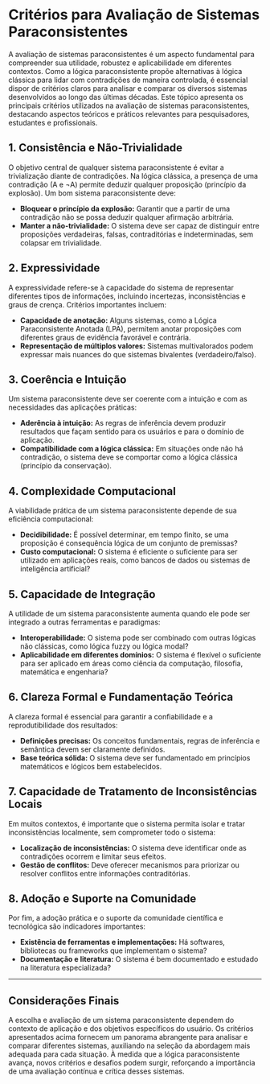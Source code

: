 
# Critérios para Avaliação de Sistemas Paraconsistentes

A avaliação de sistemas paraconsistentes é um aspecto fundamental para compreender sua utilidade, robustez e aplicabilidade em diferentes contextos. Como a lógica paraconsistente propõe alternativas à lógica clássica para lidar com contradições de maneira controlada, é essencial dispor de critérios claros para analisar e comparar os diversos sistemas desenvolvidos ao longo das últimas décadas. Este tópico apresenta os principais critérios utilizados na avaliação de sistemas paraconsistentes, destacando aspectos teóricos e práticos relevantes para pesquisadores, estudantes e profissionais.

## 1. **Consistência e Não-Trivialidade**

O objetivo central de qualquer sistema paraconsistente é evitar a trivialização diante de contradições. Na lógica clássica, a presença de uma contradição (A e ¬A) permite deduzir qualquer proposição (princípio da explosão). Um bom sistema paraconsistente deve:

- **Bloquear o princípio da explosão:** Garantir que a partir de uma contradição não se possa deduzir qualquer afirmação arbitrária.
- **Manter a não-trivialidade:** O sistema deve ser capaz de distinguir entre proposições verdadeiras, falsas, contraditórias e indeterminadas, sem colapsar em trivialidade.

## 2. **Expressividade**

A expressividade refere-se à capacidade do sistema de representar diferentes tipos de informações, incluindo incertezas, inconsistências e graus de crença. Critérios importantes incluem:

- **Capacidade de anotação:** Alguns sistemas, como a Lógica Paraconsistente Anotada (LPA), permitem anotar proposições com diferentes graus de evidência favorável e contrária.
- **Representação de múltiplos valores:** Sistemas multivalorados podem expressar mais nuances do que sistemas bivalentes (verdadeiro/falso).

## 3. **Coerência e Intuição**

Um sistema paraconsistente deve ser coerente com a intuição e com as necessidades das aplicações práticas:

- **Aderência à intuição:** As regras de inferência devem produzir resultados que façam sentido para os usuários e para o domínio de aplicação.
- **Compatibilidade com a lógica clássica:** Em situações onde não há contradição, o sistema deve se comportar como a lógica clássica (princípio da conservação).

## 4. **Complexidade Computacional**

A viabilidade prática de um sistema paraconsistente depende de sua eficiência computacional:

- **Decidibilidade:** É possível determinar, em tempo finito, se uma proposição é consequência lógica de um conjunto de premissas?
- **Custo computacional:** O sistema é eficiente o suficiente para ser utilizado em aplicações reais, como bancos de dados ou sistemas de inteligência artificial?

## 5. **Capacidade de Integração**

A utilidade de um sistema paraconsistente aumenta quando ele pode ser integrado a outras ferramentas e paradigmas:

- **Interoperabilidade:** O sistema pode ser combinado com outras lógicas não clássicas, como lógica fuzzy ou lógica modal?
- **Aplicabilidade em diferentes domínios:** O sistema é flexível o suficiente para ser aplicado em áreas como ciência da computação, filosofia, matemática e engenharia?

## 6. **Clareza Formal e Fundamentação Teórica**

A clareza formal é essencial para garantir a confiabilidade e a reprodutibilidade dos resultados:

- **Definições precisas:** Os conceitos fundamentais, regras de inferência e semântica devem ser claramente definidos.
- **Base teórica sólida:** O sistema deve ser fundamentado em princípios matemáticos e lógicos bem estabelecidos.

## 7. **Capacidade de Tratamento de Inconsistências Locais**

Em muitos contextos, é importante que o sistema permita isolar e tratar inconsistências localmente, sem comprometer todo o sistema:

- **Localização de inconsistências:** O sistema deve identificar onde as contradições ocorrem e limitar seus efeitos.
- **Gestão de conflitos:** Deve oferecer mecanismos para priorizar ou resolver conflitos entre informações contraditórias.

## 8. **Adoção e Suporte na Comunidade**

Por fim, a adoção prática e o suporte da comunidade científica e tecnológica são indicadores importantes:

- **Existência de ferramentas e implementações:** Há softwares, bibliotecas ou frameworks que implementam o sistema?
- **Documentação e literatura:** O sistema é bem documentado e estudado na literatura especializada?

___

## **Considerações Finais**

A escolha e avaliação de um sistema paraconsistente dependem do contexto de aplicação e dos objetivos específicos do usuário. Os critérios apresentados acima fornecem um panorama abrangente para analisar e comparar diferentes sistemas, auxiliando na seleção da abordagem mais adequada para cada situação. À medida que a lógica paraconsistente avança, novos critérios e desafios podem surgir, reforçando a importância de uma avaliação contínua e crítica desses sistemas.


